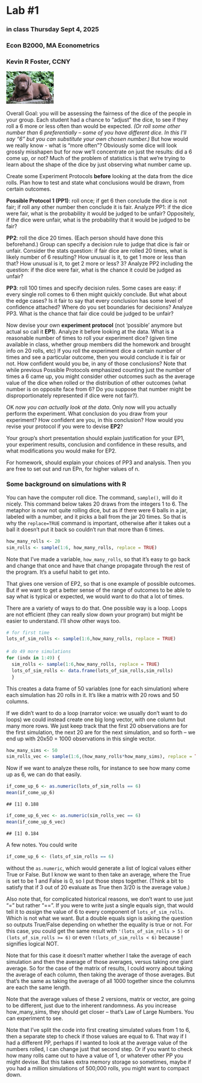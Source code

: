Lab \#1
================

### in class Thursday Sept 4, 2025

### Econ B2000, MA Econometrics

### Kevin R Foster, CCNY

<img src="lab1.jpg" style="width:25.0%" />

Overall Goal: you will be assessing the fairness of the dice of the
people in your group. Each student had a chance to “adjust” the dice, to
see if they roll a 6 more or less often than would be expected. *(Or
roll some other number than 6 preferentially – some of you have
different dice. In this I’ll say “6” but you can substitute your own
chosen number.)* But how would we really know - what is “more often”?
Obviously some dice will look grossly misshapen but for now we’ll
concentrate on just the results: did a 6 come up, or not? Much of the
problem of statistics is that we’re trying to learn about the shape of
the dice by just observing what number came up.

Create some Experiment Protocols **before** looking at the data from the
dice rolls. Plan how to test and state what conclusions would be drawn,
from certain outcomes.

**Possible Protocol 1 (PP1)**: roll once; if get 6 then conclude the
dice is not fair; if roll any other number then conclude it is fair.
Analyze PP1: if the dice were fair, what is the probability it would be
judged to be unfair? Oppositely, if the dice were unfair, what is the
probability that it would be judged to be fair?

**PP2**: roll the dice 20 times. (Each person should have done this
beforehand.) Group can specify a decision rule to judge that dice is
fair or unfair. Consider the stats question: if fair dice are rolled 20
times, what is likely number of 6 resulting? How unusual is it, to get 1
more or less than that? How unusual is it, to get 2 more or less? 3?
Analyze PP2 including the question: if the dice were fair, what is the
chance it could be judged as unfair?

**PP3**: roll 100 times and specify decision rules. Some cases are easy:
if every single roll comes to 6 then might quickly conclude. But what
about the edge cases? Is it fair to say that every conclusion has some
level of confidence attached? Where do you set boundaries for decisions?
Analyze PP3. What is the chance that fair dice could be judged to be
unfair?

Now devise your own **experiment protocol** (not ‘possible’ anymore but
actual so call it **EP1**). Analyze it before looking at the data. What
is a reasonable number of times to roll your experiment dice? (given
time available in class, whether group members did the homework and
brought info on 20 rolls, etc) If you roll the experiment dice a certain
number of times and see a particular outcome, then you would conclude it
is fair or not. How confident would you be, in any of those conclusions?
Note that while previous Possible Protocols emphasized counting just the
number of times a 6 came up, you might consider other outcomes such as
the average value of the dice when rolled or the distribution of other
outcomes (what number is on opposite face from 6? Do you suppose that
number might be disproportionately represented if dice were not fair?).

OK *now you can actually look at the data*. Only now will you actually
perform the experiment. What conclusion do you draw from your
experiment? How confident are you, in this conclusion? How would you
revise your protocol if you were to devise **EP2**?

Your group’s short presentation should explain justification for your
EP1, your experiment results, conclusion and confidence in these
results, and what modifications you would make for EP2.

For homework, should explain your choices of PP3 and analysis. Then you
are free to set out and run EPn, for higher values of n.

### Some background on simulations with R

You can have the computer roll dice. The command, `sample()`, will do it
nicely. This command below takes 20 draws from the integers 1 to 6. The
metaphor is now not quite rolling dice, but as if there were 6 balls in
a jar, labeled with a number, and it picks a ball from the jar 20 times.
So that is why the `replace=TRUE` command is important, otherwise after
it takes out a ball it doesn’t put it back so couldn’t run that more
than 6 times.

``` r
how_many_rolls <- 20
sim_rolls <- sample(1:6, how_many_rolls, replace = TRUE)
```

Note that I’ve made a variable, `how_many_rolls`, so that it’s easy to
go back and change that once and have that change propagate through the
rest of the program. It’s a useful habit to get into.

That gives one version of EP2, so that is one example of possible
outcomes. But if we want to get a better sense of the range of outcomes
to be able to say what is typical or expected, we would want to do that
a lot of times.

There are a variety of ways to do that. One possible way is a loop.
Loops are not efficient (they can really slow down your program) but
might be easier to understand. I’ll show other ways too.

``` r
# for first time
lots_of_sim_rolls <- sample(1:6,how_many_rolls, replace = TRUE)

# do 49 more simulations
for (indx in 1:49) {
  sim_rolls <- sample(1:6,how_many_rolls, replace = TRUE)
  lots_of_sim_rolls <- data.frame(lots_of_sim_rolls,sim_rolls)
  }
```

This creates a data frame of 50 variables (one for each simulation)
where each simulation has 20 rolls in it. It’s like a matrix with 20
rows and 50 columns.

If we didn’t want to do a loop (narrator voice: we usually don’t want to
do loops) we could instead create one big long vector, with one column
but many more rows. We just keep track that the first 20 observations
are for the first simulation, the next 20 are for the next simulation,
and so forth – we end up with 20x50 = 1000 observations in this single
vector.

``` r
how_many_sims <- 50
sim_rolls_vec <- sample(1:6,(how_many_rolls*how_many_sims), replace = TRUE) # vectorized version
```

Now if we want to analyze these rolls, for instance to see how many come
up as 6, we can do that easily.

``` r
if_come_up_6 <- as.numeric(lots_of_sim_rolls == 6)
mean(if_come_up_6)
```

    ## [1] 0.188

``` r
if_come_up_6_vec <- as.numeric(sim_rolls_vec == 6)
mean(if_come_up_6_vec)
```

    ## [1] 0.184

A few notes. You could write

``` r
if_come_up_6 <- (lots_of_sim_rolls == 6)
```

without the `as.numeric`, which would generate a list of logical values
either True or False. But I know we want to then take an average, where
the True is set to be 1 and False is 0, so I put those steps together.
(Think a bit to satisfy that if 3 out of 20 evaluate as True then 3/20
is the average value.)

Also note that, for complicated historical reasons, we don’t want to use
just “=” but rather “==”. If you were to write just a single equals
sign, that would tell it to *assign* the value of 6 to every component
of `lots_of_sim_rolls`. Which is not what we want. But a double equals
sign is asking the question so outputs True/False depending on whether
the equality is true or not. For this case, you could get the same
result with `'(lots_of_sim_rolls > 5)` or `(lots_of_sim_rolls >= 6)` or
even `!(lots_of_sim_rolls < 6)` because ! signifies logical NOT.

Note that for this case it doesn’t matter whether I take the average of
each simulation and then the average of those averages, versus taking
one giant average. So for the case of the matrix of results, I could
worry about taking the average of each column, then taking the average
of those averages. But that’s the same as taking the average of all 1000
together since the columns are each the same length.

Note that the average values of these 2 versions, matrix or vector, are
going to be different, just due to the inherent randomness. As you
increase how_many_sims, they should get closer – that’s Law of Large
Numbers. You can experiment to see.

Note that I’ve split the code into first creating simulated values from
1 to 6, then a separate step to check if those values are equal to 6.
That way if I had a different PP, perhaps if I wanted to look at the
average value of the numbers rolled, I can change just that second step.
Or if you want to check how many rolls came out to have a value of 1, or
whatever other PP you might devise. But this takes extra memory storage
so sometimes, maybe if you had a million simulations of 500,000 rolls,
you might want to compact down.
